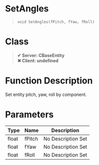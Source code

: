 # SetAngles
> `void SetAngles(fPitch, fYaw, fRoll)`
# Class
> __✔ Server: CBaseEntity__  
> __✖ Client: undefined__  
# Function Description
Set entity pitch, yaw, roll by component.
# Parameters
Type|Name|Description
--|--|--
float|fPitch|No Description Set
float|fYaw|No Description Set
float|fRoll|No Description Set
